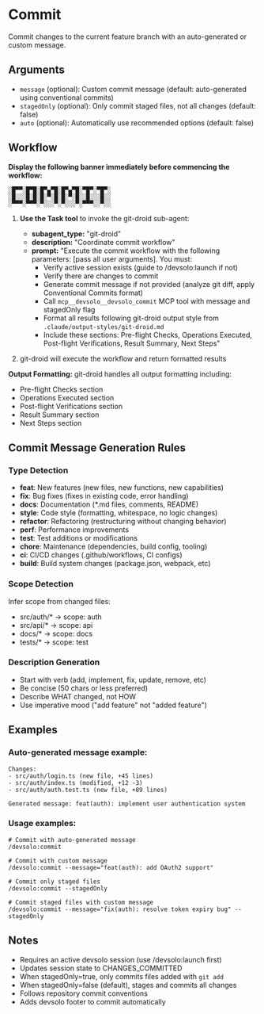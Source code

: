 # Commit

Commit changes to the current feature branch with an auto-generated or custom message.

## Arguments

- `message` (optional): Custom commit message (default: auto-generated using conventional commits)
- `stagedOnly` (optional): Only commit staged files, not all changes (default: false)
- `auto` (optional): Automatically use recommended options (default: false)

## Workflow

**Display the following banner immediately before commencing the workflow:**

```
░█▀▀░█▀█░█▀▄▀█░█▀▄▀█░▀█▀░▀█▀░
░█░░░█░█░█░▀░█░█░▀░█░░█░░░█░░
░▀▀▀░▀▀▀░▀░░░▀░▀░░░▀░▀▀▀░░▀░░
```

1. **Use the Task tool** to invoke the git-droid sub-agent:
   - **subagent_type:** "git-droid"
   - **description:** "Coordinate commit workflow"
   - **prompt:** "Execute the commit workflow with the following parameters: [pass all user arguments]. You must:
     - Verify active session exists (guide to /devsolo:launch if not)
     - Verify there are changes to commit
     - Generate commit message if not provided (analyze git diff, apply Conventional Commits format)
     - Call `mcp__devsolo__devsolo_commit` MCP tool with message and stagedOnly flag
     - Format all results following git-droid output style from `.claude/output-styles/git-droid.md`
     - Include these sections: Pre-flight Checks, Operations Executed, Post-flight Verifications, Result Summary, Next Steps"

2. git-droid will execute the workflow and return formatted results

**Output Formatting:** git-droid handles all output formatting including:
- Pre-flight Checks section
- Operations Executed section
- Post-flight Verifications section
- Result Summary section
- Next Steps section

## Commit Message Generation Rules

### Type Detection
- **feat**: New features (new files, new functions, new capabilities)
- **fix**: Bug fixes (fixes in existing code, error handling)
- **docs**: Documentation (*.md files, comments, README)
- **style**: Code style (formatting, whitespace, no logic changes)
- **refactor**: Refactoring (restructuring without changing behavior)
- **perf**: Performance improvements
- **test**: Test additions or modifications
- **chore**: Maintenance (dependencies, build config, tooling)
- **ci**: CI/CD changes (.github/workflows, CI configs)
- **build**: Build system changes (package.json, webpack, etc)

### Scope Detection
Infer scope from changed files:
- src/auth/* → scope: auth
- src/api/* → scope: api
- docs/* → scope: docs
- tests/* → scope: test

### Description Generation
- Start with verb (add, implement, fix, update, remove, etc)
- Be concise (50 chars or less preferred)
- Describe WHAT changed, not HOW
- Use imperative mood ("add feature" not "added feature")

## Examples

### Auto-generated message example:
```
Changes:
- src/auth/login.ts (new file, +45 lines)
- src/auth/index.ts (modified, +12 -3)
- src/auth/auth.test.ts (new file, +89 lines)

Generated message: feat(auth): implement user authentication system
```

### Usage examples:
```
# Commit with auto-generated message
/devsolo:commit

# Commit with custom message
/devsolo:commit --message="feat(auth): add OAuth2 support"

# Commit only staged files
/devsolo:commit --stagedOnly

# Commit staged files with custom message
/devsolo:commit --message="fix(auth): resolve token expiry bug" --stagedOnly
```

## Notes

- Requires an active devsolo session (use /devsolo:launch first)
- Updates session state to CHANGES_COMMITTED
- When stagedOnly=true, only commits files added with `git add`
- When stagedOnly=false (default), stages and commits all changes
- Follows repository commit conventions
- Adds devsolo footer to commit automatically
